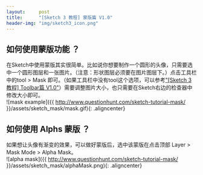 ```yaml
---
layout:     post
title:      "[Sketch 3 教程] 蒙版篇 V1.0"
header-img: "img/sketch3_icon.png"
---
```

## 如何使用蒙版功能 ？
在Sketch中使用蒙版其实很简单。比如说你想要制作一个圆形的头像，只需要选中一个圆形图层和一张图片。（注意：形状图层必须要在图片图层下。）点击工具栏中的tool > Mask 即可。（如果工具栏中没有tool这个选项，可以参考["[Sketch 3 教程] Toolbar篇 V1.0"](http://questionhunt.com/sketch-tutorial-toolbar/)）需要调整图片大小，也只需要在Sketch右边的检查器中修改大小即可。<br/>
![mask example]({{ http://www.questionhunt.com/sketch-tutorial-mask/ }}/assets/sketch_mask/mask.gif){: .aligncenter}<br/>

## 如何使用 Alphs 蒙版 ？
如果想让头像有渐变的效果，可以做好蒙版后，选中该蒙版在点击顶部 Layer > Mask Mode > Alpha Mask。<br/>
![alpha mask]({{ http://www.questionhunt.com/sketch-tutorial-mask/ }}/assets/sketch_mask/alphaMask.png){: .aligncenter}<br/>
